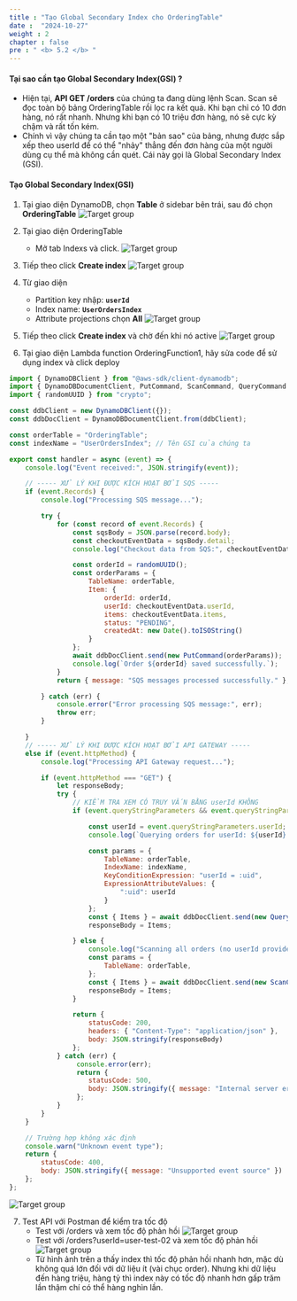 ```yaml
---
title : "Tạo Global Secondary Index cho OrderingTable"
date :  "2024-10-27" 
weight : 2
chapter : false
pre : " <b> 5.2 </b> "
---
```

#### Tại sao cần tạo Global Secondary Index(GSI) ?
- Hiện tại, **API GET /orders** của chúng ta đang dùng lệnh Scan. Scan sẽ đọc toàn bộ bảng OrderingTable rồi lọc ra kết quả. Khi bạn chỉ có 10 đơn hàng, nó rất nhanh. Nhưng khi bạn có 10 triệu đơn hàng, nó sẽ cực kỳ chậm và rất tốn kém. 
- Chính vì vậy chúng ta cần tạo một "bản sao" của bảng, nhưng được sắp xếp theo userId để có thể "nhảy" thẳng đến đơn hàng của một người dùng cụ thể mà không cần quét. Cái này gọi là Global Secondary Index (GSI).


#### Tạo Global Secondary Index(GSI)
1. Tại giao diện DynamoDB, chọn **Table** ở sidebar bên trái, sau đó chọn **OrderingTable**
![Target group](/images/5-2/01.png?width=50pc)

2. Tại giao diện OrderingTable
    - Mở tab Indexs và click.
![Target group](/images/5-2/02.png?width=50pc)

3. Tiếp theo click **Create index**
![Target group](/images/5-2/03.png?width=50pc)

4. Từ giao diện
    - Partition key nhập: **`userId`**
    - Index name: **`UserOrdersIndex`**
    - Attribute projections chọn **All**
![Target group](/images/5-2/04.png?width=50pc)

5. Tiếp theo click **Create index** và chờ đến khi nó active
![Target group](/images/5-2/05.png?width=50pc)

6. Tại giao diện Lambda function OrderingFunction1, hãy sửa code để sử dụng index và click deploy
```js
import { DynamoDBClient } from "@aws-sdk/client-dynamodb";
import { DynamoDBDocumentClient, PutCommand, ScanCommand, QueryCommand } from "@aws-sdk/lib-dynamodb";
import { randomUUID } from "crypto";

const ddbClient = new DynamoDBClient({});
const ddbDocClient = DynamoDBDocumentClient.from(ddbClient);

const orderTable = "OrderingTable";
const indexName = "UserOrdersIndex"; // Tên GSI của chúng ta

export const handler = async (event) => {
    console.log("Event received:", JSON.stringify(event));

    // ----- XỬ LÝ KHI ĐƯỢC KÍCH HOẠT BỞI SQS -----
    if (event.Records) {
        console.log("Processing SQS message...");

        try {
            for (const record of event.Records) {
                const sqsBody = JSON.parse(record.body);
                const checkoutEventData = sqsBody.detail; 
                console.log("Checkout data from SQS:", checkoutEventData);

                const orderId = randomUUID();
                const orderParams = {
                    TableName: orderTable,
                    Item: {
                        orderId: orderId,
                        userId: checkoutEventData.userId,
                        items: checkoutEventData.items,
                        status: "PENDING",
                        createdAt: new Date().toISOString()
                    }
                };
                await ddbDocClient.send(new PutCommand(orderParams));
                console.log(`Order ${orderId} saved successfully.`);
            }
            return { message: "SQS messages processed successfully." };

        } catch (err) {
            console.error("Error processing SQS message:", err);
            throw err; 
        }

    } 
    // ----- XỬ LÝ KHI ĐƯỢC KÍCH HOẠT BỞI API GATEWAY -----
    else if (event.httpMethod) {
        console.log("Processing API Gateway request...");

        if (event.httpMethod === "GET") {
            let responseBody;
            try {
                // KIỂM TRA XEM CÓ TRUY VẤN BẰNG userId KHÔNG
                if (event.queryStringParameters && event.queryStringParameters.userId) {

                    const userId = event.queryStringParameters.userId;
                    console.log(`Querying orders for userId: ${userId} using GSI`);

                    const params = {
                        TableName: orderTable,
                        IndexName: indexName,
                        KeyConditionExpression: "userId = :uid", 
                        ExpressionAttributeValues: {
                            ":uid": userId
                        }
                    };
                    const { Items } = await ddbDocClient.send(new QueryCommand(params));
                    responseBody = Items;

                } else {
                    console.log("Scanning all orders (no userId provided)");
                    const params = {
                        TableName: orderTable,
                    };
                    const { Items } = await ddbDocClient.send(new ScanCommand(params));
                    responseBody = Items;
                }

                return {
                    statusCode: 200,
                    headers: { "Content-Type": "application/json" },
                    body: JSON.stringify(responseBody)
                };
            } catch (err) {
                 console.error(err);
                 return {
                    statusCode: 500,
                    body: JSON.stringify({ message: "Internal server error", error: err.message })
                 };
            }
        }
    }

    // Trường hợp không xác định
    console.warn("Unknown event type");
    return {
        statusCode: 400,
        body: JSON.stringify({ message: "Unsupported event source" })
    };
};
```
![Target group](/images/5-2/06.png?width=50pc)

7. Test API với Postman để kiểm tra tốc độ
    - Test với /orders và xem tốc độ phản hồi
    ![Target group](/images/5-2/07.png?width=50pc)
    - Test với /orders?userId=user-test-02 và xem tốc độ phản hồi
    ![Target group](/images/5-2/08.png?width=50pc)
    - Từ hình ảnh trên a thấy index thì tốc độ phản hồi nhanh hơn, mặc dù không quá lớn đối với dữ liệu ít (vài chục order). Nhưng khi dữ liệu đến hàng triệu, hàng tỷ thì index này có tốc độ nhanh hơn gấp trăm lần thậm chí có thể hàng nghìn lần.
